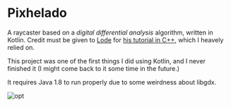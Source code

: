 # Pixhelado
A raycaster based on a _digital differential analysis_ algorithm, written in Kotlin. Credit must be given to [Lode](https://lodev.org/) for [his tutorial in C++](https://lodev.org/cgtutor/raycasting.html), which I heavely relied on.

This project was one of the first things I did using Kotlin, and I never finished it (I might come back to it some time in the future.)

It requires Java 1.8 to run properly due to some weirdness about libgdx.

![opt](https://github.com/manusaurio/pixhelado/assets/32289550/8238f520-574a-42ab-8380-018784949dd1)
